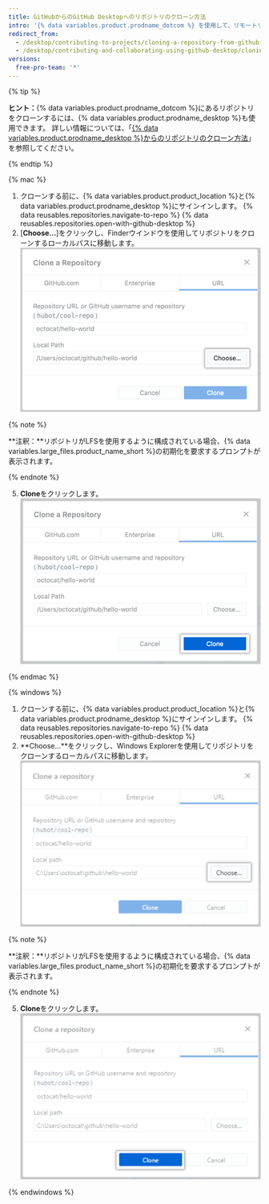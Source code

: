 ```yaml
---
title: GitHubからのGitHub Desktopへのリポジトリのクローン方法
intro: '{% data variables.product.prodname_dotcom %} を使用して、リモートリポジトリを {% data variables.product.prodname_desktop %} にクローンできます。'
redirect_from:
  - /desktop/contributing-to-projects/cloning-a-repository-from-github-to-github-desktop
  - /desktop/contributing-and-collaborating-using-github-desktop/cloning-a-repository-from-github-to-github-desktop
versions:
  free-pro-team: '*'
---
```


{% tip %}

**ヒント：**{% data variables.product.prodname_dotcom %}にあるリポジトリをクローンするには、{% data variables.product.prodname_desktop %}も使用できます。  詳しい情報については、「[{% data variables.product.prodname_desktop %}からのリポジトリのクローン方法](/desktop/guides/contributing-to-projects/cloning-a-repository-from-github-to-github-desktop/)」を参照してください。

{% endtip %}

{% mac %}

1. クローンする前に、{% data variables.product.product_location %}と{% data variables.product.prodname_desktop %}にサインインします。
{% data reusables.repositories.navigate-to-repo %}
{% data reusables.repositories.open-with-github-desktop %}
5. [**Choose...**]をクリックし、Finderウインドウを使用してリポジトリをクローンするローカルパスに移動します。 ![URLタブにあるchooseボタン](/assets/images/help/desktop/clone-choose-button-url-mac.png)

  {% note %}

  **注釈：**リポジトリがLFSを使用するように構成されている場合、{% data variables.large_files.product_name_short %}の初期化を要求するプロンプトが表示されます。

  {% endnote %}

5. **Clone**をクリックします。 ![URLタブ内のcloneボタン](/assets/images/help/desktop/clone-button-url-mac.png)

{% endmac %}

{% windows %}

1. クローンする前に、{% data variables.product.product_location %}と{% data variables.product.prodname_desktop %}にサインインします。
{% data reusables.repositories.navigate-to-repo %}
{% data reusables.repositories.open-with-github-desktop %}
5. **Choose...**をクリックし、Windows Explorerを使用してリポジトリをクローンするローカルパスに移動します。 ![Chooseボタン](/assets/images/help/desktop/clone-choose-button-url-win.png)

  {% note %}

  **注釈：**リポジトリがLFSを使用するように構成されている場合、{% data variables.large_files.product_name_short %}の初期化を要求するプロンプトが表示されます。

  {% endnote %}

5. **Clone**をクリックします。 ![Cloneボタン](/assets/images/help/desktop/clone-button-url-win.png)

{% endwindows %}

